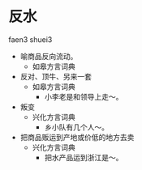 # 反水
faen3 shuei3
+ 喻商品反向流动。
  * 如皋方言词典
+ 反对、顶牛、另来一套
  * 如皋方言词典
    - 小李老是和领导上走～。
+ 叛变
  * 兴化方言词典
    - 乡小队有几个人～。
+ 把商品贩运到产地或价低的地方去卖
  * 兴化方言词典
    - 把水产品运到浙江是～。
